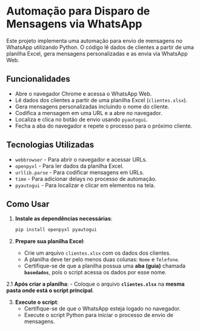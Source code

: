 # Automação para Disparo de Mensagens via WhatsApp

Este projeto implementa uma automação para envio de mensagens no WhatsApp utilizando Python. O código lê dados de clientes a partir de uma planilha Excel, gera mensagens personalizadas e as envia via WhatsApp Web.

## Funcionalidades

- Abre o navegador Chrome e acessa o WhatsApp Web.
- Lê dados dos clientes a partir de uma planilha Excel (`clientes.xlsx`).
- Gera mensagens personalizadas incluindo o nome do cliente.
- Codifica a mensagem em uma URL e a abre no navegador.
- Localiza e clica no botão de envio usando `pyautogui`.
- Fecha a aba do navegador e repete o processo para o próximo cliente.

## Tecnologias Utilizadas

- `webbrowser` - Para abrir o navegador e acessar URLs.
- `openpyxl` - Para ler dados da planilha Excel.
- `urllib.parse` - Para codificar mensagens em URLs.
- `time` - Para adicionar delays no processo de automação.
- `pyautogui` - Para localizar e clicar em elementos na tela.

## Como Usar

1. **Instale as dependências necessárias**:
    ```sh
    pip install openpyxl pyautogui
    ```

2. **Prepare sua planilha Excel**:
    - Crie um arquivo `clientes.xlsx` com os dados dos clientes.
    - A planilha deve ter pelo menos duas colunas: `Nome` e `Telefone`.
    - Certifique-se de que a planilha possua uma **aba (guia)** chamada **`basedados`**, pois o script acessa os dados por esse nome.  

2.1 **Após criar a planilha**:
    - Coloque o arquivo **`clientes.xlsx`** na **mesma pasta onde está o script principal**.

3. **Execute o script**:
    - Certifique-se de que o WhatsApp esteja logado no navegador.
    - Execute o script Python para iniciar o processo de envio de mensagens.
